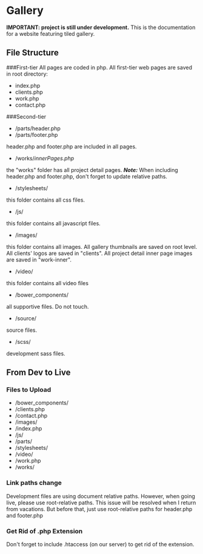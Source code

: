 # Gallery

**IMPORTANT: project is still under development.** This is the documentation for a website featuring tiled gallery. 

## File Structure
###First-tier
All pages are coded in php. All first-tier web pages are saved in root directory:

- index.php
- clients.php
- work.php
- contact.php

###Second-tier
- /parts/header.php
- /parts/footer.php

header.php and footer.php are included in all pages.

- /works/_innerPages.php_

the "works" folder has all project detail pages.
**_Note:_** When including header.php and footer.php, don't forget to update relative paths.

- /stylesheets/

this folder contains all css files.

- /js/

this folder contains all javascript files.

- /images/

this folder contains all images. All gallery thumbnails are saved on root level. All clients' logos are saved in "clients". All project detail inner page images are saved in "work-inner".

- /video/

this folder contains all video files

- /bower_components/

all supportive files. Do not touch.

- /source/

source files.

- /scss/

development sass files.

## From Dev to Live

### Files to Upload

- /bower_components/
- /clients.php
- /contact.php
- /images/
- /index.php
- /js/
- /parts/
- /stylesheets/
- /video/
- /work.php
- /works/

### Link paths change

Development files are using document relative paths. However, when going live, please use root-relative paths. This issue will be resolved when I return from vacations. But before that, just use root-relative paths for header.php and footer.php

### Get Rid of .php Extension

Don't forget to include .htaccess (on our server) to get rid of the extension.

